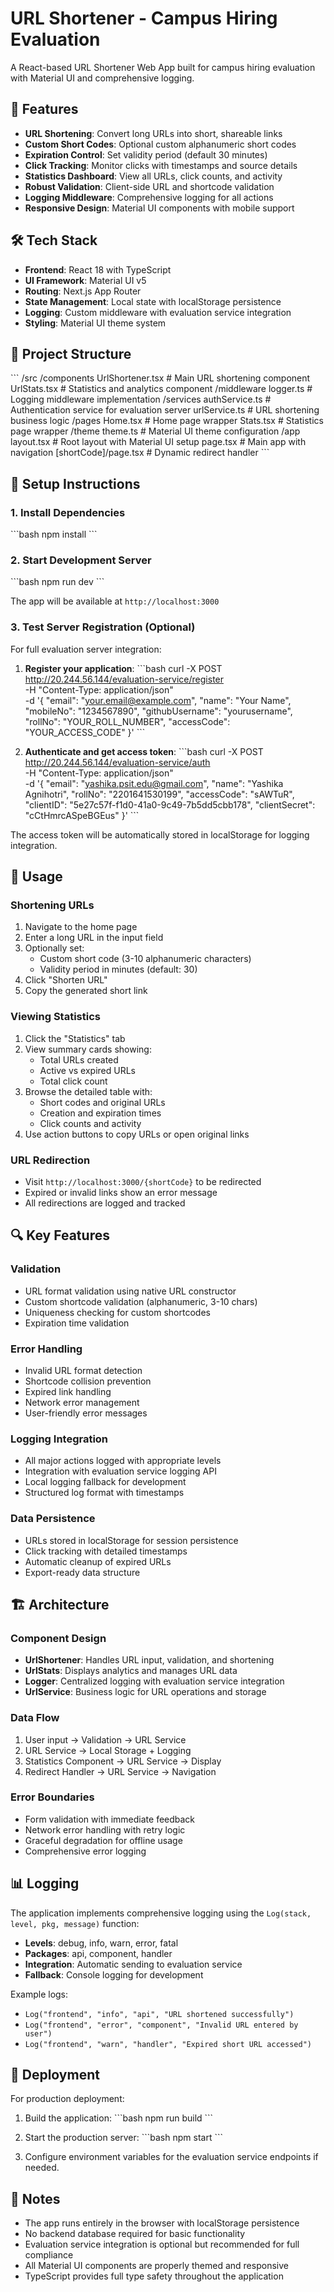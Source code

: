 # URL Shortener - Campus Hiring Evaluation

A React-based URL Shortener Web App built for campus hiring evaluation with Material UI and comprehensive logging.

## 🚀 Features

- **URL Shortening**: Convert long URLs into short, shareable links
- **Custom Short Codes**: Optional custom alphanumeric short codes
- **Expiration Control**: Set validity period (default 30 minutes)
- **Click Tracking**: Monitor clicks with timestamps and source details
- **Statistics Dashboard**: View all URLs, click counts, and activity
- **Robust Validation**: Client-side URL and shortcode validation
- **Logging Middleware**: Comprehensive logging for all actions
- **Responsive Design**: Material UI components with mobile support

## 🛠️ Tech Stack

- **Frontend**: React 18 with TypeScript
- **UI Framework**: Material UI v5
- **Routing**: Next.js App Router
- **State Management**: Local state with localStorage persistence
- **Logging**: Custom middleware with evaluation service integration
- **Styling**: Material UI theme system

## 📁 Project Structure

\`\`\`
/src
  /components
    UrlShortener.tsx    # Main URL shortening component
    UrlStats.tsx        # Statistics and analytics component
  /middleware
    logger.ts           # Logging middleware implementation
  /services
    authService.ts      # Authentication service for evaluation server
    urlService.ts       # URL shortening business logic
  /pages
    Home.tsx           # Home page wrapper
    Stats.tsx          # Statistics page wrapper
  /theme
    theme.ts           # Material UI theme configuration
/app
  layout.tsx           # Root layout with Material UI setup
  page.tsx            # Main app with navigation
  [shortCode]/page.tsx # Dynamic redirect handler
\`\`\`

## 🔧 Setup Instructions

### 1. Install Dependencies

\`\`\`bash
npm install
\`\`\`

### 2. Start Development Server

\`\`\`bash
npm run dev
\`\`\`

The app will be available at `http://localhost:3000`

### 3. Test Server Registration (Optional)

For full evaluation server integration:

1. **Register your application**:
   \`\`\`bash
   curl -X POST http://20.244.56.144/evaluation-service/register \
     -H "Content-Type: application/json" \
     -d '{
       "email": "your.email@example.com",
       "name": "Your Name",
       "mobileNo": "1234567890",
       "githubUsername": "yourusername",
       "rollNo": "YOUR_ROLL_NUMBER",
       "accessCode": "YOUR_ACCESS_CODE"
     }'
   \`\`\`

2. **Authenticate and get access token**:
   \`\`\`bash
   curl -X POST http://20.244.56.144/evaluation-service/auth \
     -H "Content-Type: application/json" \
     -d '{
       "email": "yashika.psit.edu@gmail.com",
       "name": "Yashika Agnihotri",
       "rollNo": "2201641530199",
       "accessCode": "sAWTuR",
       "clientID": "5e27c57f-f1d0-41a0-9c49-7b5dd5cbb178",
       "clientSecret": "cCtHmrcASpeBGEus"
     }'
   \`\`\`

The access token will be automatically stored in localStorage for logging integration.

## 🎯 Usage

### Shortening URLs

1. Navigate to the home page
2. Enter a long URL in the input field
3. Optionally set:
   - Custom short code (3-10 alphanumeric characters)
   - Validity period in minutes (default: 30)
4. Click "Shorten URL"
5. Copy the generated short link

### Viewing Statistics

1. Click the "Statistics" tab
2. View summary cards showing:
   - Total URLs created
   - Active vs expired URLs
   - Total click count
3. Browse the detailed table with:
   - Short codes and original URLs
   - Creation and expiration times
   - Click counts and activity
4. Use action buttons to copy URLs or open original links

### URL Redirection

- Visit `http://localhost:3000/{shortCode}` to be redirected
- Expired or invalid links show an error message
- All redirections are logged and tracked

## 🔍 Key Features

### Validation
- URL format validation using native URL constructor
- Custom shortcode validation (alphanumeric, 3-10 chars)
- Uniqueness checking for custom shortcodes
- Expiration time validation

### Error Handling
- Invalid URL format detection
- Shortcode collision prevention
- Expired link handling
- Network error management
- User-friendly error messages

### Logging Integration
- All major actions logged with appropriate levels
- Integration with evaluation service logging API
- Local logging fallback for development
- Structured log format with timestamps

### Data Persistence
- URLs stored in localStorage for session persistence
- Click tracking with detailed timestamps
- Automatic cleanup of expired URLs
- Export-ready data structure

## 🏗️ Architecture

### Component Design
- **UrlShortener**: Handles URL input, validation, and shortening
- **UrlStats**: Displays analytics and manages URL data
- **Logger**: Centralized logging with evaluation service integration
- **UrlService**: Business logic for URL operations and storage

### Data Flow
1. User input → Validation → URL Service
2. URL Service → Local Storage + Logging
3. Statistics Component → URL Service → Display
4. Redirect Handler → URL Service → Navigation

### Error Boundaries
- Form validation with immediate feedback
- Network error handling with retry logic
- Graceful degradation for offline usage
- Comprehensive error logging

## 📊 Logging

The application implements comprehensive logging using the `Log(stack, level, pkg, message)` function:

- **Levels**: debug, info, warn, error, fatal
- **Packages**: api, component, handler
- **Integration**: Automatic sending to evaluation service
- **Fallback**: Console logging for development

Example logs:
- `Log("frontend", "info", "api", "URL shortened successfully")`
- `Log("frontend", "error", "component", "Invalid URL entered by user")`
- `Log("frontend", "warn", "handler", "Expired short URL accessed")`

## 🚀 Deployment

For production deployment:

1. Build the application:
   \`\`\`bash
   npm run build
   \`\`\`

2. Start the production server:
   \`\`\`bash
   npm start
   \`\`\`

3. Configure environment variables for the evaluation service endpoints if needed.

## 📝 Notes

- The app runs entirely in the browser with localStorage persistence
- No backend database required for basic functionality
- Evaluation service integration is optional but recommended for full compliance
- All Material UI components are properly themed and responsive
- TypeScript provides full type safety throughout the application
